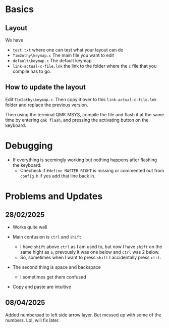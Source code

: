 # Basics

## Layout

We have

- `test.txt` where one can test what your layout can do
- `Tim2othy\keymap.c` The main file you want to edit
- `default\keymap.c` The default keymap
- `link-actual-c-file.lnk` the link to the folder where the `c` file that you compile has to go.

## How to update the layout

Edit `Tim2othy\keymap.c`. Then copy it over to this `link-actual-c-file.lnk` folder and replace the previous version.

Then using the terminal QMK MSYS, compile the file and flash it at the same time by entering `qmk flash`, and pressing the activating button on the keyboard.

# Debugging

- If everything is seemingly working but nothing happens after flashing the keyboard:
    - Checheck if `#define MASTER_RIGHT` is missing or commented out from `config.h` if yes add that line back in.


# Problems and Updates

## 28/02/2025

- Works quite well

- Main confusion is `ctrl` and `shift`
    - I have `shift` above `ctrl` as I am used to, but now I have `shift` on the same hight as `a`, prevously it was one below and `ctrl` was 2 below.
    - So, sometimes when I want to press `shift` I accidentally press `ctrl`.

- The second thing is space and backspace
    - I sometimes get them confused

- Copy and paste are intuitive

## 08/04/2025

Added numberpad to left side arrow layer. But messed up with some of the numbers. Lol, will fix later.